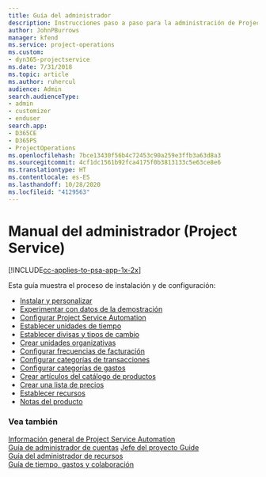 ```yaml
---
title: Guía del administrador
description: Instrucciones paso a paso para la administración de Project Service
author: JohnPBurrows
manager: kfend
ms.service: project-operations
ms.custom:
- dyn365-projectservice
ms.date: 7/31/2018
ms.topic: article
ms.author: ruhercul
audience: Admin
search.audienceType:
- admin
- customizer
- enduser
search.app:
- D365CE
- D365PS
- ProjectOperations
ms.openlocfilehash: 7bce13430f56b4c72453c90a259e3ffb3a63d8a3
ms.sourcegitcommit: 4cf1dc1561b92fca4175f0b3813133c5e63ce8e6
ms.translationtype: HT
ms.contentlocale: es-ES
ms.lasthandoff: 10/28/2020
ms.locfileid: "4129563"
---
```

# <a name="administrator-guide-project-service"></a>Manual del administrador (Project Service)

[!INCLUDE[cc-applies-to-psa-app-1x-2x](../includes/cc-applies-to-psa-app-1x-2x.md)]

Esta guía muestra el proceso de instalación y de configuración:  
  
- [Instalar y personalizar](install-customize.md)
- [Experimentar con datos de la demostración](use-demo-data.md)
- [Configurar Project Service Automation](configure.md)
- [Establecer unidades de tiempo](set-up-time-units.md)
- [Establecer divisas y tipos de cambio](set-up-currencies-exchange-rates.md)
- [Crear unidades organizativas](create-organizational-units.md)
- [Configurar frecuencias de facturación](set-up-invoice-frequencies.md)
- [Configurar categorías de transacciones](configure-transaction-categories.md)
- [Configurar categorías de gastos](configure-expense-categories.md)
- [Crear artículos del catálogo de productos](create-product-catalog-items.md)
- [Crear una lista de precios](create-price-list.md)
- [Establecer recursos](set-up-resources.md)
- [Notas del producto](white-papers.md)
  
### <a name="see-also"></a>Vea también  
 [Información general de Project Service Automation](../psa/overview.md)    
 [Guía de administrador de cuentas](../psa/account-manager-guide.md) [Jefe del proyecto Guide](../psa/project-manager-guide.md)   
 [Guía del administrador de recursos](../psa/resource-manager-guide.md)   
 [Guía de tiempo, gastos y colaboración](../psa/time-expense-collaboration-guide.md)
